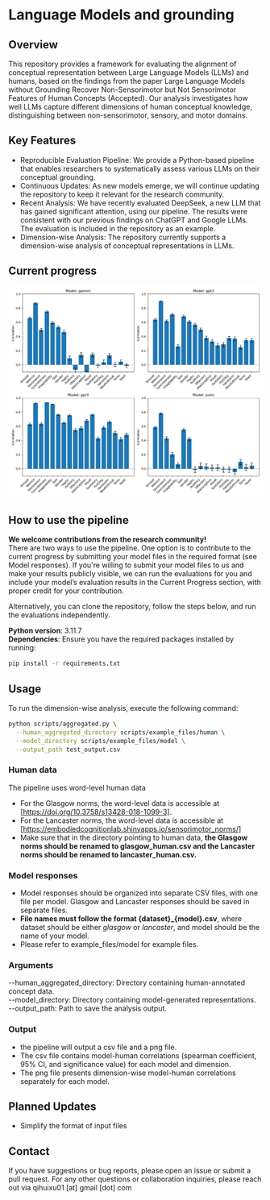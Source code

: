 # Language Models and grounding
## Overview
This repository provides a framework for evaluating the alignment of conceptual representation between Large Language Models (LLMs) and humans, based on the findings from the paper Large Language Models without Grounding Recover Non-Sensorimotor but Not Sensorimotor Features of Human Concepts (Accepted). Our analysis investigates how well LLMs capture different dimensions of human conceptual knowledge, distinguishing between non-sensorimotor, sensory, and motor domains.

## Key Features
- Reproducible Evaluation Pipeline: We provide a Python-based pipeline that enables researchers to systematically assess various LLMs on their conceptual grounding.
- Continuous Updates: As new models emerge, we will continue updating the repository to keep it relevant for the research community.
- Recent Analysis: We have recently evaluated DeepSeek, a new LLM that has gained significant attention, using our pipeline. The results were consistent with our previous findings on ChatGPT and Google LLMs. The evaluation is included in the repository as an example.
- Dimension-wise Analysis: The repository currently supports a dimension-wise analysis of conceptual representations in LLMs.

## Current progress
![Alt text](figures/test_output.png)



## How to use the pipeline
**We welcome contributions from the research community!** <br>
There are two ways to use the pipeline. One option is to contribute to the current progress by submitting your model files in the required format (see Model responses). If you're willing to submit your model files to us and make your results publicly visible, we can run the evaluations for you and include your model’s evaluation results in the Current Progress section, with proper credit for your contribution.<br>

Alternatively, you can clone the repository, follow the steps below, and run the evaluations independently.

**Python version**: 3.11.7<br>
**Dependencies**:  Ensure you have the required packages installed by running:
  ```bash
  pip install -r requirements.txt
  ```

## Usage
To run the dimension-wise analysis, execute the following command:
```bash
python scripts/aggregated.py \
  --human_aggregated_directory scripts/example_files/human \
  --model_directory scripts/example_files/model \
  --output_path test_output.csv
```
### Human data
The pipeline uses word-level human data
- For the Glasgow norms, the word-level data is accessible at [https://doi.org/10.3758/s13428-018-1099-3].
- For the Lancaster norms, the word-level data is accessible at [https://embodiedcognitionlab.shinyapps.io/sensorimotor_norms/]
- Make sure that in the directory pointing to human data, **the Glasgow norms should be renamed to glasgow_human.csv and the Lancaster norms should be renamed to lancaster_human.csv.**
### Model responses
- Model responses should be organized into separate CSV files, with one file per model. Glasgow and Lancaster responses should be saved in separate files.
- **File names must follow the format {dataset}_{model}.csv**, where dataset should be either *glasgow* or *lancaster*, and model should be the name of your model.
- Please refer to example_files/model for example files.

### Arguments
--human_aggregated_directory: Directory containing human-annotated concept data.<br>
--model_directory: Directory containing model-generated representations.<br>
--output_path: Path to save the analysis output.<br>
### Output
- the pipeline will output a csv file and a png file.
- The csv file contains model-human correlations (spearman coefficient, 95% CI, and significance value) for each model and dimension.
- The png file presents dimension-wise model-human correlations separately for each model.

## Planned Updates
- Simplify the format of input files

## Contact
If you have suggestions or bug reports, please open an issue or submit a pull request. For any other questions or collaboration inquiries, please reach out via qihuixu01 [at] gmail [dot] com




